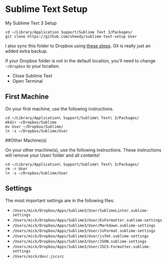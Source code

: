 Sublime Text Setup
==================

My Sublime Text 3 Setup

```
cd ~/Library/Application Support/Sublime Text 3/Packages/
git clone https://github.com/sheedy/sublime-text-setup User
```

I also sync this folder to Dropbox using [these steps](https://sublime.wbond.net/docs/syncing#dropbox-osx). Git is really just an added extra backup.

If your Dropbox folder is not in the default location, you'll need to change ``~/Dropbox`` to your location.

- Close Sublime Text
- Open Terminal

## First Machine

On your first machine, use the following instructions.

```
cd ~/Library/Application\ Support/Sublime\ Text\ 3/Packages/
mkdir ~/Dropbox/Sublime
mv User ~/Dropbox/Sublime/
ln -s ~/Dropbox/Sublime/User
```

##Other Machine(s)

On your other machine(s), use the following instructions. These instructions will remove your User/ folder and all contents!

```
cd ~/Library/Application\ Support/Sublime\ Text\ 3/Packages/
rm -r User
ln -s ~/Dropbox/Sublime/User
```

## Settings

The most important settings are in the following files:

- `/Users/mick/Dropbox/Apps/Sublime3/User/SublimeLinter.sublime-settings`
- `/Users/mick/Dropbox/Apps/Sublime3/User/EsFormatter.sublime-settings`
- `/Users/mick/Dropbox/Apps/Sublime3/User/Markdown.sublime-settings`
- `/Users/mick/Dropbox/Apps/Sublime3/User/JsFormat.sublime-settings`
- `/Users/mick/Dropbox/Apps/Sublime3/User/jsfmt.sublime-settings`
- `/Users/mick/Dropbox/Apps/Sublime3/User/JSON.sublime-settings`
- `/Users/mick/Dropbox/Apps/Sublime3/User/JSCS-Formatter.sublime-settings`
- `/Users/mick/dev/.jscsrc`
